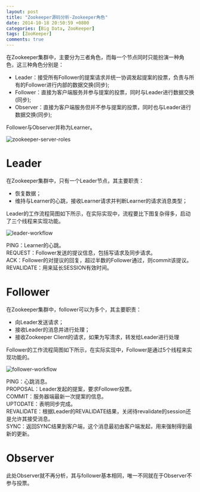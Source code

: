 ```yaml
---
layout: post
title: "Zookeeper源码分析-Zookeeper角色"
date: 2014-10-18 20:50:59 +0800
categories: [Big Data, ZooKeeper]
tags: [ZooKeeper]
comments: true
---
```

在Zookeeper集群中，主要分为三者角色，而每一个节点同时只能扮演一种角色，这三种角色分别是：

+ Leader：接受所有Follower的提案请求并统一协调发起提案的投票，负责与所有的Follower进行内部的数据交换(同步);
+ Follower：直接为客户端服务并参与提案的投票，同时与Leader进行数据交换(同步);
+ Observer：直接为客户端服务但并不参与提案的投票，同时也与Leader进行数据交换(同步);

Follower与Observer并称为Learner。

![zookeeper-server-roles](/images/uploads/2014/10/zookeeper-server-roles.png)

# Leader
在Zookeeper集群中，只有一个Leader节点，其主要职责：

+ 恢复数据；
+ 维持与Learner的心跳，接收Learner请求并判断Learner的请求消息类型； 

Leader的工作流程简图如下所示，在实际实现中，流程要比下图复杂得多，启动了三个线程来实现功能。

![leader-workflow](/images/uploads/2014/10/leader-workflow.jpg)

PING：Learner的心跳。  
REQUEST：Follower发送的提议信息，包括写请求及同步请求。   
ACK：Follower的对提议的回复，超过半数的Follower通过，则commit该提议。  
REVALIDATE：用来延长SESSION有效时间。

# Follower
在Zookeeper集群中，follower可以为多个，其主要职责：

+ 向Leader发送请求；
+ 接收Leader的消息并进行处理；
+ 接收Zookeeper Client的请求，如果为写清求，转发给Leader进行处理

Follower的工作流程简图如下所示，在实际实现中，Follower是通过5个线程来实现功能的。

![follower-workflow](/images/uploads/2014/10/follower-workflow.jpg)

PING：心跳消息。  
PROPOSAL：Leader发起的提案，要求Follower投票。  
COMMIT：服务器端最新一次提案的信息。  
UPTODATE：表明同步完成。  
REVALIDATE：根据Leader的REVALIDATE结果，关闭待revalidate的session还是允许其接受消息。  
SYNC：返回SYNC结果到客户端，这个消息最初由客户端发起，用来强制得到最新的更新。

# Observer
此处Observer就不再分析，其与follower基本相同，唯一不同就在于Observer不参与投票。
